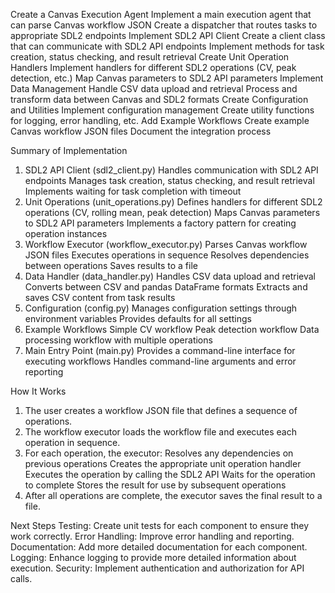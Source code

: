 Create a Canvas Execution Agent
Implement a main execution agent that can parse Canvas workflow JSON
Create a dispatcher that routes tasks to appropriate SDL2 endpoints
Implement SDL2 API Client
Create a client class that can communicate with SDL2 API endpoints
Implement methods for task creation, status checking, and result retrieval
Create Unit Operation Handlers
Implement handlers for different SDL2 operations (CV, peak detection, etc.)
Map Canvas parameters to SDL2 API parameters
Implement Data Management
Handle CSV data upload and retrieval
Process and transform data between Canvas and SDL2 formats
Create Configuration and Utilities
Implement configuration management
Create utility functions for logging, error handling, etc.
Add Example Workflows
Create example Canvas workflow JSON files
Document the integration process

Summary of Implementation

1. SDL2 API Client (sdl2_client.py)
Handles communication with SDL2 API endpoints
Manages task creation, status checking, and result retrieval
Implements waiting for task completion with timeout
2. Unit Operations (unit_operations.py)
Defines handlers for different SDL2 operations (CV, rolling mean, peak detection)
Maps Canvas parameters to SDL2 API parameters
Implements a factory pattern for creating operation instances
3. Workflow Executor (workflow_executor.py)
Parses Canvas workflow JSON files
Executes operations in sequence
Resolves dependencies between operations
Saves results to a file
4. Data Handler (data_handler.py)
Handles CSV data upload and retrieval
Converts between CSV and pandas DataFrame formats
Extracts and saves CSV content from task results
5. Configuration (config.py)
Manages configuration settings through environment variables
Provides defaults for all settings
6. Example Workflows
Simple CV workflow
Peak detection workflow
Data processing workflow with multiple operations
7. Main Entry Point (main.py)
Provides a command-line interface for executing workflows
Handles command-line arguments and error reporting

How It Works
1. The user creates a workflow JSON file that defines a sequence of operations.
2. The workflow executor loads the workflow file and executes each operation in sequence.
3. For each operation, the executor:
Resolves any dependencies on previous operations
Creates the appropriate unit operation handler
Executes the operation by calling the SDL2 API
Waits for the operation to complete
Stores the result for use by subsequent operations
4. After all operations are complete, the executor saves the final result to a file.

Next Steps
Testing: Create unit tests for each component to ensure they work correctly.
Error Handling: Improve error handling and reporting.
Documentation: Add more detailed documentation for each component.
Logging: Enhance logging to provide more detailed information about execution.
Security: Implement authentication and authorization for API calls.